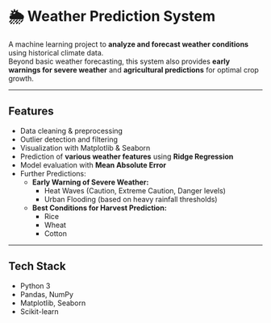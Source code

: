 # 🌦 Weather Prediction System

A machine learning project to **analyze and forecast weather conditions** using historical climate data.  
Beyond basic weather forecasting, this system also provides **early warnings for severe weather** and **agricultural predictions** for optimal crop growth.

---

## Features
- Data cleaning & preprocessing  
- Outlier detection and filtering  
- Visualization with Matplotlib & Seaborn  
- Prediction of **various weather features** using **Ridge Regression**  
- Model evaluation with **Mean Absolute Error**   
- Further Predictions:  
  - **Early Warning of Severe Weather:**  
    - Heat Waves (Caution, Extreme Caution, Danger levels)  
    - Urban Flooding (based on heavy rainfall thresholds)  
  - **Best Conditions for Harvest Prediction:**  
    - Rice  
    - Wheat  
    - Cotton  

---

## Tech Stack
- Python 3  
- Pandas, NumPy  
- Matplotlib, Seaborn  
- Scikit-learn  


